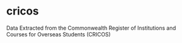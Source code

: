 # cricos
Data Extracted from the Commonwealth Register of Institutions and Courses for Overseas Students (CRICOS)
